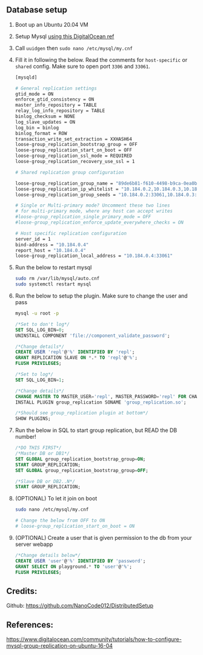 ## Database setup

1. Boot up an Ubuntu 20.04 VM
1. Setup Mysql [using this DigitalOcean ref](https://www.digitalocean.com/community/tutorials/how-to-install-the-latest-mysql-on-ubuntu-16-04)
1. Call `uuidgen`  then `sudo nano /etc/mysql/my.cnf`
1. Fill it in following the below. Read the comments for `host-specific` or `shared` config. Make sure to open port `3306` and `33061`.

    ```bash
    [mysqld]

    # General replication settings
    gtid_mode = ON
    enforce_gtid_consistency = ON
    master_info_repository = TABLE
    relay_log_info_repository = TABLE
    binlog_checksum = NONE
    log_slave_updates = ON
    log_bin = binlog
    binlog_format = ROW
    transaction_write_set_extraction = XXHASH64
    loose-group_replication_bootstrap_group = OFF
    loose-group_replication_start_on_boot = OFF
    loose-group_replication_ssl_mode = REQUIRED
    loose-group_replication_recovery_use_ssl = 1

    # Shared replication group configuration

    loose-group_replication_group_name = "89de6b81-f610-4498-b9ca-0ea0b20f5242" # optional change name, but remember to keep the same across VM
    loose-group_replication_ip_whitelist = "10.184.0.2,10.184.0.3,10.184.0.4"
    loose-group_replication_group_seeds = "10.184.0.2:33061,10.184.0.3:33061,10.184.0.4:33061"

    # Single or Multi-primary mode? Uncomment these two lines
    # for multi-primary mode, where any host can accept writes
    #loose-group_replication_single_primary_mode = OFF
    #loose-group_replication_enforce_update_everywhere_checks = ON

    # Host specific replication configuration
    server_id = 1
    bind-address = "10.184.0.4"
    report_host = "10.184.0.4"
    loose-group_replication_local_address = "10.184.0.4:33061"
    ```
1. Run the below to restart mysql
    ```bash
    sudo rm /var/lib/mysql/auto.cnf
    sudo systemctl restart mysql
    ```
1. Run the below to setup the plugin. Make sure to change the user and pass
    ```bash
    mysql -u root -p
    ```

    ```sql
    /*Set to don't log*/
    SET SQL_LOG_BIN=0;
    UNINSTALL COMPONENT 'file://component_validate_password';

    /*Change details*/
    CREATE USER 'repl'@'%' IDENTIFIED BY 'repl'; 
    GRANT REPLICATION SLAVE ON *.* TO 'repl'@'%';
    FLUSH PRIVILEGES;

    /*Set to log*/
    SET SQL_LOG_BIN=1;

    /*Change details*/
    CHANGE MASTER TO MASTER_USER='repl', MASTER_PASSWORD='repl' FOR CHANNEL 'group_replication_recovery';
    INSTALL PLUGIN group_replication SONAME 'group_replication.so';

    /*Should see group_replication plugin at bottom*/
    SHOW PLUGINS; 
    ```
1. Run the below in SQL to start group replication, but READ the DB number!
    ```sql
    /*DO THIS FIRST*/
    /*Master DB or DB1*/
    SET GLOBAL group_replication_bootstrap_group=ON;
    START GROUP_REPLICATION;
    SET GLOBAL group_replication_bootstrap_group=OFF;
    ```

    ```sql
    /*Slave DB or DB2..N*/
    START GROUP_REPLICATION;
    ```
1. (OPTIONAL) To let it join on boot
    ```bash
    sudo nano /etc/mysql/my.cnf

    # Change the below from OFF to ON
    # loose-group_replication_start_on_boot = ON
    ```
1. (OPTIONAL) Create a user that is given permission to the db from your server webapp
    ```sql
    /*Change details below*/
    CREATE USER 'user'@'%' IDENTIFIED BY 'password';
    GRANT SELECT ON playground.* TO 'user'@'%';
    FLUSH PRIVILEGES;
    ```

## Credits: 

Github: https://github.com/NanoCode012/DistributedSetup

## References:

https://www.digitalocean.com/community/tutorials/how-to-configure-mysql-group-replication-on-ubuntu-16-04